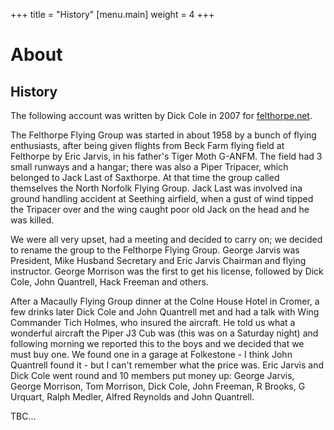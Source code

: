 +++
title = "History"
[menu.main]
  weight = 4
+++

# About

## History



The following account was written by Dick Cole in 2007 for [felthorpe.net](http://felthorpe.net).

The Felthorpe Flying Group was started in about 1958 by a bunch of flying enthusiasts, after being given flights from Beck Farm flying field at Felthorpe by Eric Jarvis, in his father's Tiger Moth G-ANFM. The field had 3 small runways and a hangar; there was also a Piper Tripacer, which belonged to Jack Last of Saxthorpe. At that time the group called themselves the North Norfolk Flying Group. Jack Last was involved ina  ground handling accident at Seething airfield, when a gust of wind tipped the Tripacer over and the wing caught poor old Jack on the head and he was killed.

We were all very upset, had a meeting and decided to carry on; we decided to rename the group to the Felthorpe Flying Group. George Jarvis was President, Mike Husband Secretary and Eric Jarvis Chairman and flying instructor. George Morrison was the first to get his license, followed by Dick Cole, John Quantrell, Hack Freeman and others.

After a Macaully Flying Group dinner at the Colne House Hotel in Cromer, a few drinks later Dick Cole and John Quantrell met and had a talk with Wing Commander Tich Holmes, who insured the aircraft. He told us what a wonderful aircraft the Piper J3 Cub was (this was on a Saturday night) and following morning we reported this to the boys and we decided that we must buy one. We found one in a garage at Folkestone - I think John Quantrell found it - but I can't remember what the price was. Eric Jarvis and Dick Cole went round and 10 members put money up: George Jarvis, George Morrison, Tom Morrison, Dick Cole, John Freeman, R Brooks, G Urquart, Ralph Medler, Alfred Reynolds and John Quantrell.

TBC...